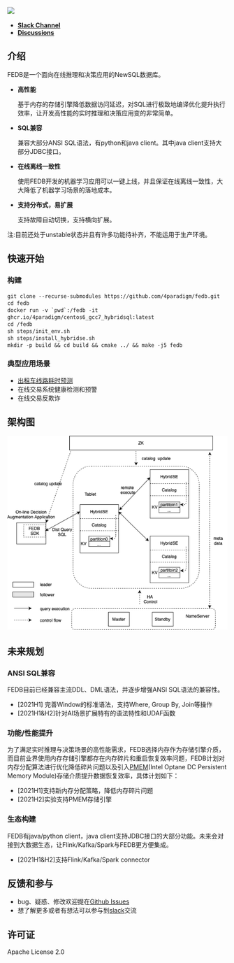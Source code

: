 
![](images/fedb_black.png)

- [**Slack Channel**](https://hybridsql-ws.slack.com/archives/C01R7L7AL3W)
- [**Discussions**](https://github.com/4paradigm/fedb/discussions)

## 介绍

FEDB是一个面向在线推理和决策应用的NewSQL数据库。

- __高性能__

    基于内存的存储引擎降低数据访问延迟，对SQL进行极致地编译优化提升执行效率，让开发高性能的实时推理和决策应用变的非常简单。

- __SQL兼容__

    兼容大部分ANSI SQL语法，有python和java client。其中java client支持大部分JDBC接口。

- __在线离线一致性__

    使用FEDB开发的机器学习应用可以一键上线，并且保证在线离线一致性，大大降低了机器学习场景的落地成本。

- __支持分布式，易扩展__

    支持故障自动切换，支持横向扩展。

注:目前还处于unstable状态并且有许多功能待补齐，不能运用于生产环境。

## 快速开始

### 构建

```
git clone --recurse-submodules https://github.com/4paradigm/fedb.git
cd fedb
docker run -v `pwd`:/fedb -it ghcr.io/4paradigm/centos6_gcc7_hybridsql:latest
cd /fedb
sh steps/init_env.sh
sh steps/install_hybridse.sh
mkdir -p build && cd build && cmake ../ && make -j5 fedb
```

### 典型应用场景

* [出租车线路耗时预测](https://github.com/4paradigm/DemoApps/tree/main/predict-taxi-trip-duration) 
* 在线交易系统健康检测和预警
* 在线交易反欺诈

## 架构图

![架构图](images/fedb_arch.png)  

## 未来规划

### ANSI SQL兼容

FEDB目前已经兼容主流DDL、DML语法，并逐步增强ANSI SQL语法的兼容性。

* [2021H1] 完善Window的标准语法，支持Where, Group By, Join等操作
* [2021H1&H2]针对AI场景扩展特有的语法特性和UDAF函数

### 功能/性能提升

为了满足实时推理与决策场景的高性能需求，FEDB选择内存作为存储引擎介质，而目前业界使用内存存储引擎都存在内存碎片和重启恢复效率问题，FEDB计划对内存分配算法进行优化降低碎片问题以及引入[PMEM](https://www.intel.com/content/www/us/en/architecture-and-technology/optane-dc-persistent-memory.html)(Intel Optane DC Persistent Memory Module)存储介质提升数据恢复效率，具体计划如下：

* [2021H1]支持新内存分配策略，降低内存碎片问题
* [2021H2]实验支持PMEM存储引擎

### 生态构建
FEDB有java/python client，java client支持JDBC接口的大部分功能。未来会对接到大数据生态，让Flink/Kafka/Spark与FEDB更方便集成。

* [2021H1&H2]支持Flink/Kafka/Spark connector


## 反馈和参与
* bug、疑惑、修改欢迎提在[Github Issues](https://github.com/4paradigm/fedb/issues/new)
* 想了解更多或者有想法可以参与到[slack](https://hybridsql-ws.slack.com/archives/C01R7L7AL3W)交流

## 许可证
Apache License 2.0
